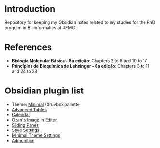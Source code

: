 # Introduction

Repository for keeping my Obsidian notes related to my studies for the PhD program in Bioinformatics at UFMG.

# References

- **Biologia Molecular Básica - 5a edição**: Chapters 2 to 6 and 10 to 17
- **Princípios de Bioquímica de Lehninger - 6a edição**: Chapters 3 to 11 and 24 to 28

# Obsidian plugin list

- Theme: [Minimal](https://github.com/kepano/obsidian-minimal) (Gruvbox pallette)
- [Advanced Tables](https://github.com/tgrosinger/advanced-tables-obsidian)
- [Calendar](https://github.com/liamcain/obsidian-calendar-plugin)
- [Ozan's Image in Editor](https://github.com/ozntel/oz-image-in-editor-obsidian)
- [Sliding Panes](https://github.com/deathau/sliding-panes-obsidian)
- [Style Settings](https://github.com/mgmeyers/obsidian-style-settings)
- [Minimal Theme Settings](https://github.com/kepano/obsidian-minimal-settings)
- [Admonition](https://github.com/valentine195/obsidian-admonition)
